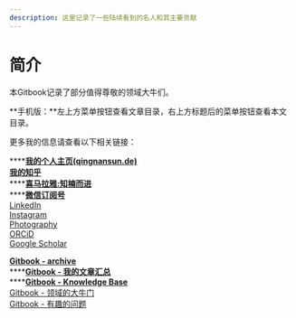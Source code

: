 ```yaml
---
description: 这里记录了一些陆续看到的名人和其主要贡献
---
```


# 简介

本Gitbook记录了部分值得尊敬的领域大牛们。

**手机版：**左上方菜单按钮查看文章目录，右上方标题后的菜单按钮查看本文目录。

更多我的信息请查看以下相关链接：

\*\*\*\*[**我的个人主页\(qingnansun.de\)**](http://qingnansun.de/)  
[**我的知乎**](https://www.zhihu.com/people/sqn-samboy)  
****[**喜马拉雅:知楠而进**](http://xima.tv/PEUdi6)  
****[**微信订阅号**](http://qingnansun.de/%E4%B8%AD%E6%96%87%E5%8D%9A%E6%96%87/%E8%B1%86%E8%B1%86%E5%B0%8F%E5%85%AC%E4%B8%BB%E5%92%8C%E9%AA%91%E5%A3%AB%E5%85%88%E7%94%9F)  
[LinkedIn](https://www.linkedin.com/in/qingnansun)  
[Instagram](https://www.instagram.com/qingnan_samboy/)  
[Photography](https://qingnansun.wixsite.com/photo)  
[ORCiD](https://orcid.org/0000-0003-0432-8153)  
[Google Scholar](https://scholar.google.ch/citations?user=CqFUbO8AAAAJ&hl=en)

[**Gitbook - archive**](https://qingnansun.gitbook.io/archive/)  
****[**Gitbook - 我的文章汇总**](https://qingnansun.gitbook.io/articles/)  
****[**Gitbook - Knowledge Base**](https://qingnansun.gitbook.io/knowledgebase/)  
[Gitbook - 领域的大牛门](https://qingnansun.gitbook.io/bignames/)  
[Gitbook - 有趣的问题](https://qingnansun.gitbook.io/problems/)

